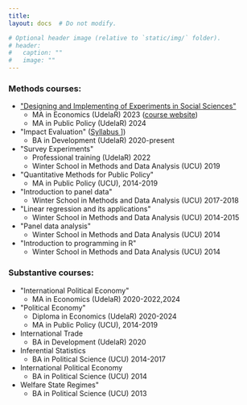 ```yaml
---
title: 
layout: docs  # Do not modify.

# Optional header image (relative to `static/img/` folder).
# header:
#   caption: ""
#   image: ""
---
```


### Methods courses:

- ["Designing and Implementing of Experiments in Social Sciences"](https://nicolas-schmidt.github.io/Curso_Experimentos/)
 	+ MA in Economics (UdelaR)  2023 ([course website](https://nicolas-schmidt.github.io/Curso_Experimentos/))
 	+ MA in Public Policy (UdelaR)  2024 
- "Impact Evaluation" ([Syllabus <i class="fas fa-file-pdf" padding_left="3"></i>](ImpactEvaluation/Programa2020_EvaluacionImpacto.pdf)])
 	+ BA in Development (UdelaR)  2020-present 
- "Survey Experiments"
 	+ Professional training (UdelaR)  2022
 	+ Winter School in Methods and Data Analysis (UCU)  2019
- "Quantitative Methods for Public Policy" 
 	+ MA in Public Policy (UCU),  2014-2019
- "Introduction to panel data"
 	+ Winter School in Methods and Data Analysis (UCU)  2017-2018
- "Linear regression and its applications" 
 	+ Winter School in Methods and Data Analysis (UCU)  2014-2015
- "Panel data analysis" 
 	+ Winter School in Methods and Data Analysis (UCU)  2014
- "Introduction to programming in R"
 	+ Winter School in Methods and Data Analysis (UCU)  2014
 

### Substantive courses:

- "International Political Economy" 
 	+ MA in Economics (UdelaR)  2020-2022,2024
- "Political Economy" 
 	+ Diploma in Economics (UdelaR)  2020-2024
 	+ MA  in Public Policy (UCU),  2014-2019
- International Trade 
	+ BA in Development (UdelaR)  2020
- Inferential Statistics 
	+ BA in Political Science (UCU)  2014-2017 
- International Political Economy 
	+ BA in Political Science (UCU)  2014
- Welfare State Regimes" 
	+ BA in Political Science (UCU)  2013




<!--

International Political Economy (*"Economía Política Internacional"*, UdelaR]
[Program (in Spanish)  <i class="fas fa-file-pdf" padding_left="3"></i>](ImpactEvaluation/Programa2020_EvaluacionImpacto.pdf)]



### Short courses and workshops
["La práctica de los experimentos de encuesta: diseños y aplicaciones recientes"](SurveyExperiments/programa-survey-experiments-2019) (Escuela de Invierno en Métodos y Análisis de Datos, Universidad Católica del Uruguay)  
"Introduction to panel data"  
"Linear regression and its applications"  
"Panel data analysis"  
"Introduction to programming in R"  



### Undergraduate  

Policy impact evaluation (*"Evaluación de Impacto"*, UdelaR]

[Program (in Spanish)  <i class="fas fa-file-pdf" padding_left="3"></i>](ImpactEvaluation/Programa2020_EvaluacionImpacto.pdf)]


Comercio Internacional (UdelaR, 2020)





### Previous courses
"Economía Política del Bienestar" (2014-2019)  
"Métodos Cuantitativos para Políticas Públicas" (2014-2019)  
"Teoría de la Elección Racional" (2019)   
"Estadística Inferencial" (2014-2017)  
"Economía Política Internacional" (2014)  
"Estados de Bienestar" (2013)  
Graduate Teaching Assistant (GTA): Advanced Research Methods" (University of Essex, 2009-2012); "Political Explanation and Research Methods" (University of Essex, 2009-2012); "Introduction to Time Series Regression Analysis" (Essex Summer School, 2012); "Panel Data Analysis for Comparative Research"  (Essex Summer School, 2011 ); "Pooled Time-Series Cross-Sectional Analysis" (Essex Summer School, 2011 ); "Introduction to STATA" (Essex Summer School, 2010); "Intermediate Programming in STATA" (Essex Summer School, 2010); "Applying Regression" (Essex Summer School, 2010).
 -->

<!-- *Instructor, Instituto Nacional de Evaluación Educativa (INEEd).*
"Módulo 3: Estadística inferencial and multivariada", (12hs)  2018  
Materiales docentes: **Presentaciones de clase**; **Laboratorios** (pauta, programación, and datos de investigación educativa). \normalsize
 -->
